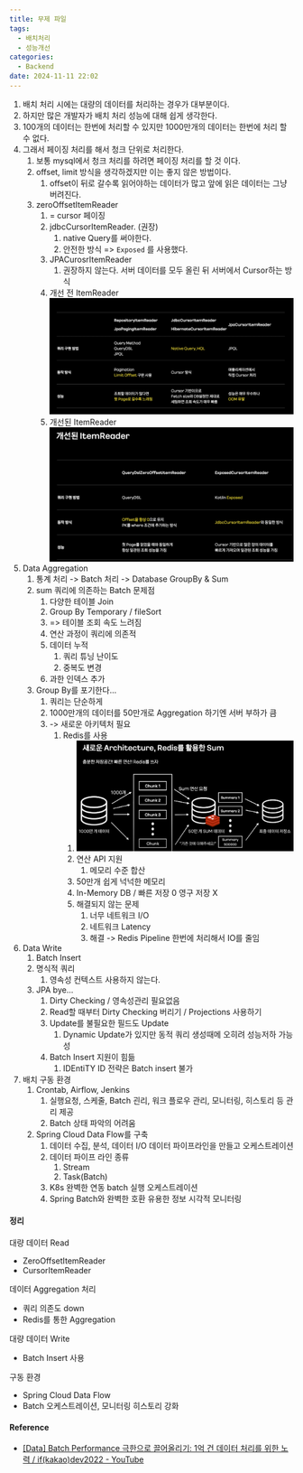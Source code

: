```yaml
---
title: 무제 파일
tags:
  - 배치처리
  - 성능개선
categories:
  - Backend
date: 2024-11-11 22:02
---
```


1. 배치 처리 시에는 대량의 데이터를 처리하는 경우가 대부분이다.
2. 하지만 많은 개발자가 배치 처리 성능에 대해 쉽게 생각한다.
3. 100개의 데이터는 한번에 처리할 수 있지만 1000만개의 데이터는 한번에 처리 할 수 없다.
4. 그래서 페이징 처리를 해서 청크 단위로 처리한다.
	1. 보통 mysql에서 청크 처리를 하려면 페이징 처리를 할 것 이다.
	2. offset, limit 방식을 생각하겠지만 이는 좋지 않은 방법이다.
		1. offset이 뒤로 갈수록 읽어야하는 데이터가 많고 앞에 읽은 데이터는 그냥 버려진다.
	3. zeroOffsetItemReader
		1. = cursor 페이징
		2. jdbcCursorItemReader. (권장)
			1. native Query를 써야한다.
			2. 안전한 방식 => `Exposed` 를 사용했다.
		3. JPACurosrItemReader
			1. 권장하지 않는다. 서버 데이터를 모두 올린 뒤 서버에서 Cursor하는 방식
		4. 개선 전 ItemReader
		   ![](/assets/img/Pasted%20image%2020241111220419.png)
		5. 개선된 ItemReader
		   ![](/assets/img/Pasted%20image%2020241111220434.png)
5. Data Aggregation
	1. 통계 처리 -> Batch 처리 -> Database GroupBy & Sum
	2. sum 쿼리에 의존하는 Batch 문제점
		1. 다양한 테이블 Join
		2. Group By Temporary / fileSort
		3. => 테이블 조회 속도 느려짐
		4. 연산 과정이 쿼리에 의존적
		5. 데이터 누적
			1. 쿼리 튜닝 난이도
			2. 중복도 변경
		6. 과한 인덱스 추가
	3. Group By를 포기한다...
		1. 쿼리는 단순하게
		2. 1000만개의 데이터를 50만개로 Aggregation 하기엔 서버 부하가 큼
		3. -> 새로운 아키텍처 필요
			1. Redis를 사용
				1. ![](/assets/img/Pasted%20image%2020241111220441.png)
				2. 연산 API 지원
					1. 메모리 수준 합산
				3. 50만개 쉽게 넉넉한 메모리
				4. In-Memory DB / 빠른 저장 0 영구 저장 X
				5. 해결되지 않는 문제
					1. 너무 네트워크 I/O
					2. 네트워크 Latency
					3. 해결 -> Redis Pipeline 한번에 처리해서 IO를 줄임
6. Data Write
	1. Batch Insert
	2. 명식적 쿼리
		1. 영속성 컨텍스트 사용하지 않는다.
	3. JPA bye...
		1. Dirty Checking / 영속성관리 필요없음
		2. Read할 때부터 Dirty Checking 버리기 / Projections 사용하기
		3. Update를 불필요한 필드도 Update
			1. Dynamic Update가 있지만 동적 쿼리 생성때메 오히려 성능저하 가능성
		4. Batch Insert 지원이 힘듦
			1. IDEntiTY ID 전략은 Batch insert 불가
7. 배치 구동 환경
	1. Crontab, Airflow, Jenkins
		1. 실행요청, 스케줄, Batch 괸리, 워크 플로우 관리, 모니터링, 히스토리 등 관리 제공
		2. Batch 상태 파악의 어려움
	2. Spring Cloud Data Flow를 구축
		1. 데이터 수집, 분석, 데이터 I/O 데이터 파이프라인을 만들고 오케스트레이션
		2. 데이터 파이프 라인 종류
			1. Stream
			2. Task(Batch)
		3. K8s 완벽한 연동 batch 실행 오케스트레이션
		4. Spring Batch와 완벽한 호환 유용한 정보 시각적 모니터링

#### 정리
대량 데이터 Read
- ZeroOffsetItemReader
- CursorItemReader

데이터 Aggregation 처리
- 쿼리 의존도 down
- Redis를 통한 Aggregation

대량 데이터 Write
- Batch Insert 사용

구동 환경
- Spring Cloud Data Flow
- Batch 오케스트레이션, 모니터링 히스토리 강화

#### Reference
- [[Data] Batch Performance 극한으로 끌어올리기: 1억 건 데이터 처리를 위한 노력 / if(kakao)dev2022 - YouTube](https://youtu.be/2IIwQDIi3ys)
